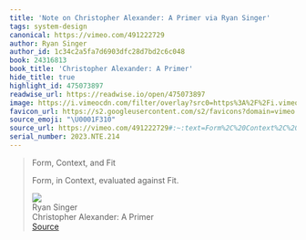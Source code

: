 ```yaml
---
title: 'Note on Christopher Alexander: A Primer via Ryan Singer'
tags: system-design
canonical: https://vimeo.com/491222729
author: Ryan Singer
author_id: 1c34c2a5fa7d6903dfc28d7bd2c6c048
book: 24316813
book_title: 'Christopher Alexander: A Primer'
hide_title: true
highlight_id: 475073897
readwise_url: https://readwise.io/open/475073897
image: https://i.vimeocdn.com/filter/overlay?src0=https%3A%2F%2Fi.vimeocdn.com%2Fvideo%2F1016030260-954f6a46ce8d22ee345fe4720d1893c0be17c87f62e7c6ffe35f04e0f2a6b8f7-d_1280x720&src1=https%3A%2F%2Ff.vimeocdn.com%2Fimages_v6%2Fshare%2Fplay_icon_overlay.png
favicon_url: https://s2.googleusercontent.com/s2/favicons?domain=vimeo.com
source_emoji: "\U0001F310"
source_url: https://vimeo.com/491222729#:~:text=Form%2C%20Context%2C%20and,evaluated%20against%20Fit.
serial_number: 2023.NTE.214
---
```

> Form, Context, and Fit
> 
> Form, in Context, evaluated against Fit.
> <div class="quoteback-footer"><div class="quoteback-avatar"><img class="mini-favicon" src="https://s2.googleusercontent.com/s2/favicons?domain=vimeo.com"></div><div class="quoteback-metadata"><div class="metadata-inner"><span style="display:none">FROM:</span><div aria-label="Ryan Singer" class="quoteback-author"> Ryan Singer</div><div aria-label="Christopher Alexander: A Primer" class="quoteback-title"> Christopher Alexander: A Primer</div></div></div><div class="quoteback-backlink"><a target="_blank" aria-label="go to the full text of this quotation" rel="noopener" href="https://vimeo.com/491222729#:~:text=Form%2C%20Context%2C%20and,evaluated%20against%20Fit." class="quoteback-arrow"> Source</a></div></div>